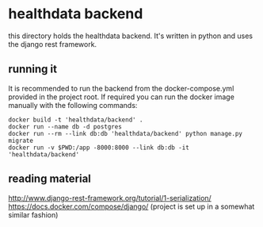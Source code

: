 # healthdata backend
this directory holds the healthdata backend. It's written in python and uses the django rest framework.

## running it
It is recommended to run the backend from the docker-compose.yml provided in the project root. If required you can run the docker image manually with the following commands:

```
docker build -t 'healthdata/backend' .
docker run --name db -d postgres
docker run --rm --link db:db 'healthdata/backend' python manage.py migrate
docker run -v $PWD:/app -8000:8000 --link db:db -it 'healthdata/backend'
```


## reading material
http://www.django-rest-framework.org/tutorial/1-serialization/
https://docs.docker.com/compose/django/ (project is set up in a somewhat similar fashion)
